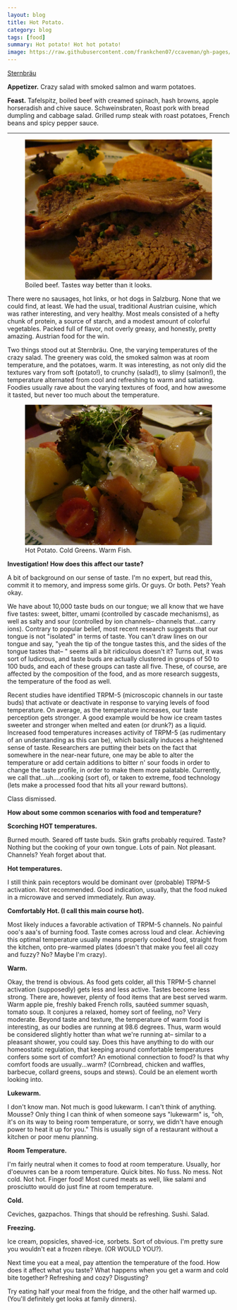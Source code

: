 ```yaml
---
layout: blog
title: Hot Potato.
category: blog
tags: [food]  
summary: Hot potato! Hot hot potato!
image: https://raw.githubusercontent.com/frankchen07/ccaveman/gh-pages/images/blog/052512_sternbrau_3_courtesy_jc.jpg
---
```


[Sternbräu](http://www.tripadvisor.com/Restaurant_Review-g190454-d2102943-Reviews-7_Stern_Brau-Vienna.html)

**Appetizer.** Crazy salad with smoked salmon and warm potatoes.

**Feast.** Tafelspitz, boiled beef with creamed spinach, hash browns, apple horseradish and chive sauce. Schweinsbraten, Roast pork with bread dumpling and cabbage salad. Grilled rump steak with roast potatoes, French beans and spicy pepper sauce.

---

<figure>
    <img src="https://raw.githubusercontent.com/frankchen07/ccaveman/gh-pages/images/blog/052512_sternbrau_3_courtesy_jc.jpg"></img>
    <figcaption>Boiled beef. Tastes way better than it looks.</figcaption>
</figure>

There were no sausages, hot links, or hot dogs in Salzburg. None that we could find, at least. We had the usual, traditional Austrian cuisine, which was rather interesting, and very healthy. Most meals consisted of a hefty chunk of protein, a source of starch, and a modest amount of colorful vegetables. Packed full of flavor, not overly greasy, and honestly, pretty amazing. Austrian food for the win.

Two things stood out at Sternbräu. One, the varying temperatures of the crazy salad. The greenery was cold, the smoked salmon was at room temperature, and the potatoes, warm. It was interesting, as not only did the textures vary from soft (potato!), to crunchy (salad!), to slimy (salmon!), the temperature alternated from cool and refreshing to warm and satiating. Foodies usually rave about the varying textures of food, and how awesome it tasted, but never too much about the temperature.

<figure>
    <img src="https://raw.githubusercontent.com/frankchen07/ccaveman/gh-pages/images/blog/052512_sternbrau_1_courtesy_jc.jpg"></img>
    <figcaption>Hot Potato. Cold Greens. Warm Fish.</figcaption>
</figure>

**Investigation! How does this affect our taste?**

A bit of background on our sense of taste. I'm no expert, but read this, commit it to memory, and impress some girls. Or guys. Or both. Pets? Yeah okay.

We have about 10,000 taste buds on our tongue; we all know that we have five tastes: sweet, bitter, umami (controlled by cascade mechanisms), as well as salty and sour (controlled by ion channels– channels that...carry ions). Contrary to popular belief, most recent research suggests that our tongue is not "isolated" in terms of taste. You can't draw lines on our tongue and say, "yeah the tip of the tongue tastes this, and the sides of the tongue tastes that– " seems all a bit ridiculous doesn't it? Turns out, it was sort of ludicrous, and taste buds are actually clustered in groups of 50 to 100 buds, and each of these groups can taste all five. These, of course, are affected by the composition of the food, and as more research suggests, the temperature of the food as well.

Recent studies have identified TRPM-5 (microscopic channels in our taste buds) that activate or deactivate in response to varying levels of food temperature. On average, as the temperature increases, our taste perception gets stronger. A good example would be how ice cream tastes sweeter and stronger when melted and eaten (or drunk?) as a liquid. Increased food temperatures increases activity of TRPM-5 (as rudimentary of an understanding as this can be), which basically induces a heightened sense of taste. Researchers are putting their bets on the fact that somewhere in the near-near future, one may be able to alter the temperature or add certain additions to bitter n' sour foods in order to change the taste profile, in order to make them more palatable. Currently, we call that...uh....cooking (sort of), or taken to extreme, food technology (lets make a processed food that hits all your reward buttons).

Class dismissed.

**How about some common scenarios with food and temperature?**

**Scorching HOT temperatures.** 

Burned mouth. Seared off taste buds. Skin grafts probably required. Taste? Nothing but the cooking of your own tongue. Lots of pain. Not pleasant. Channels? Yeah forget about that.

**Hot temperatures.**

I still think pain receptors would be dominant over (probable) TRPM-5 activation. Not recommended. Good indication, usually, that the food nuked in a microwave and served immediately. Run away.

**Comfortably Hot. (I call this main course hot).**

Most likely induces a favorable activation of TRPM-5 channels. No painful ooo's aaa's of burning food. Taste comes across loud and clear. Achieving this optimal temperature usually means properly cooked food, straight from the kitchen, onto pre-warmed plates (doesn't that make you feel all cozy and fuzzy? No? Maybe I'm crazy).

**Warm.**

Okay, the trend is obvious. As food gets colder, all this TRPM-5 channel activation (supposedly) gets less and less active. Tastes become less strong. There are, however, plenty of food items that are best served warm. Warm apple pie, freshly baked French rolls, sautéed summer squash, tomato soup. It conjures a relaxed, homey sort of feeling, no? Very moderate. Beyond taste and texture, the temperature of warm food is interesting, as our bodies are running at 98.6 degrees. Thus, warm would be considered slightly hotter than what we're running at– similar to a pleasant shower, you could say. Does this have anything to do with our homeostatic regulation, that keeping around comfortable temperatures confers some sort of comfort? An emotional connection to food? Is that why comfort foods are usually...warm? (Cornbread, chicken and waffles, barbecue, collard greens, soups and stews). Could be an element worth looking into.

**Lukewarm.**

I don't know man. Not much is good lukewarm. I can't think of anything. Mousse? Only thing I can think of when someone says "lukewarm" is, "oh, it's on its way to being room temperature, or sorry, we didn't have enough power to heat it up for you." This is usually sign of a restaurant without a kitchen or poor menu planning.

**Room Temperature.**

I'm fairly neutral when it comes to food at room temperature. Usually, hor d'oeuvres can be a room temperature. Quick bites. No fuss. No mess. Not cold. Not hot. Finger food! Most cured meats as well, like salami and prosciutto would do just fine at room temperature.

**Cold.**

Ceviches, gazpachos. Things that should be refreshing. Sushi. Salad.

**Freezing.**

Ice cream, popsicles, shaved-ice, sorbets. Sort of obvious. I'm pretty sure you wouldn't eat a frozen ribeye. (OR WOULD YOU?).

Next time you eat a meal, pay attention the temperature of the food. How does it affect what you taste? What happens when you get a warm and cold bite together? Refreshing and cozy? Disgusting?

Try eating half your meal from the fridge, and the other half warmed up. (You'll definitely get looks at family dinners).
